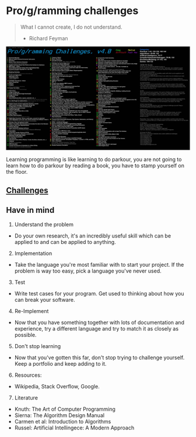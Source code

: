 # Pro/g/ramming challenges

> What I cannot create, I do not understand.
> - Richard Feyman

![Programming Challegnes](./programming_challenges.jpg)

Learning programming is like learning to do parkour, you are not going
to learn how to do parkour by reading a book, you have to stamp yourself
on the floor.

## [Challenges](./challenges.md)

## Have in mind

1. Understand the problem
  * Do your own research, it's an incredibly useful skill which can be
    applied to and can be applied to anything.
2. Implementation
  * Take the language you're most familiar with to start your project.
    If the problem is way too easy, pick a language you've never used.
3. Test
  * Write test cases for your program. Get used to thinking about how
    you can break your software.
4. Re-Implement
  * Now that you have something together with lots of documentation and
    experience, try a different language and try to match it as closely
    as possible.
5. Don't stop learning
  * Now that you've gotten this far, don't stop trying to challenge
    yourself. Keep a portfolio and keep adding to it.
6. Resources:
  * Wikipedia, Stack Overflow, Google.
7. Literature
  * Knuth: The Art of Computer Programming
  * Sierna: The Algorithm Design Manual
  * Carmen et al: Introduction to Algorithms
  * Russel: Artificial Intellingece: A Modern Approach
